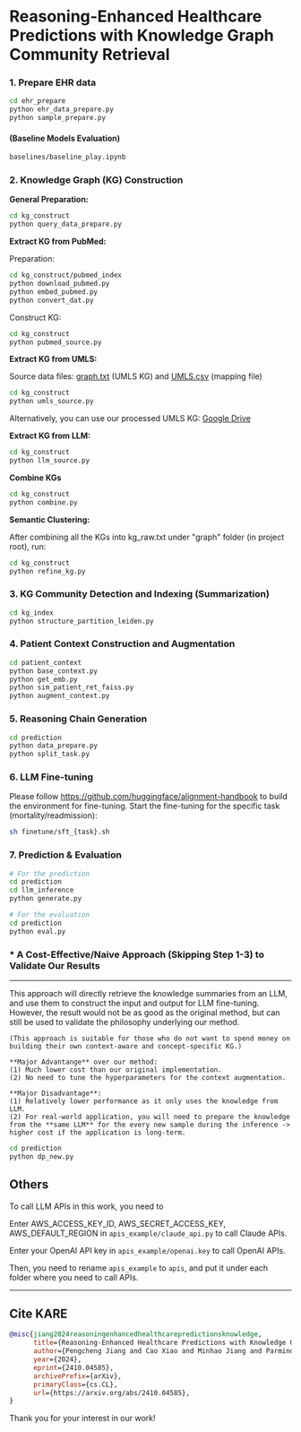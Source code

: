 # Reasoning-Enhanced Healthcare Predictions with Knowledge Graph Community Retrieval


### 1. Prepare EHR data
```bash
cd ehr_prepare
python ehr_data_prepare.py
python sample_prepare.py
```
#### (Baseline Models Evaluation)
```bash
baselines/baseline_play.ipynb
```

### 2. Knowledge Graph (KG) Construction

**General Preparation:**
```bash
cd kg_construct
python query_data_prepare.py
```

**Extract KG from PubMed:**

Preparation:
```bash
cd kg_construct/pubmed_index
python download_pubmed.py
python embed_pubmed.py
python convert_dat.py
```

Construct KG:
```bash
cd kg_construct
python pubmed_source.py
```


**Extract KG from UMLS:**

Source data files: [graph.txt](https://storage.googleapis.com/pyhealth/umls/graph.txt) (UMLS KG) and [UMLS.csv](https://storage.googleapis.com/pyhealth/umls/UMLS.csv) (mapping file)

```bash
cd kg_construct
python umls_source.py
```

Alternatively, you can use our processed UMLS KG: [Google Drive](https://drive.google.com/file/d/1Zs4hXUiXs_ikkHjHbqp9ZEoH4l6WEP5H/view?usp=sharing)

**Extract KG from LLM:**
```bash
cd kg_construct
python llm_source.py
```

**Combine KGs**
```bash
cd kg_construct
python combine.py
```

**Semantic Clustering:**

After combining all the KGs into kg_raw.txt under "graph" folder (in project root), run:
```bash
cd kg_construct
python refine_kg.py
```

### 3. KG Community Detection and Indexing (Summarization)
```bash
cd kg_index
python structure_partition_leiden.py
```


### 4. Patient Context Construction and Augmentation
```bash
cd patient_context
python base_context.py
python get_emb.py
python sim_patient_ret_faiss.py
python augment_context.py
```

### 5. Reasoning Chain Generation 
```bash
cd prediction
python data_prepare.py
python split_task.py

```


### 6. LLM Fine-tuning
Please follow https://github.com/huggingface/alignment-handbook to build the environment for fine-tuning.
Start the fine-tuning for the specific task (mortality/readmission):
```bash
sh finetune/sft_{task}.sh
```

### 7. Prediction & Evaluation
```bash
# For the prediction
cd prediction
cd llm_inference
python generate.py

# For the evaluation
cd prediction
python eval.py
```

### * A Cost-Effective/Naive Approach (Skipping Step 1-3) to Validate Our Results
---
This approach will directly retrieve the knowledge summaries from an LLM, and use them to construct the input and output for LLM fine-tuning. However, the result would not be as good as the original method, but can still be used to validate the philosophy underlying our method.

    (This approach is suitable for those who do not want to spend money on building their own context-aware and concept-specific KG.)

    **Major Advantange** over our method: 
    (1) Much lower cost than our original implementation.
    (2) No need to tune the hyperparameters for the context augmentation.

    **Major Disadvantage**: 
    (1) Relatively lower performance as it only uses the knowledge from LLM. 
    (2) For real-world application, you will need to prepare the knowledge from the **same LLM** for the every new sample during the inference -> higher cost if the application is long-term.
    
```bash
cd prediction
python dp_new.py
```

Others
---
To call LLM APIs in this work, you need to 

Enter AWS_ACCESS_KEY_ID, AWS_SECRET_ACCESS_KEY, AWS_DEFAULT_REGION in ``apis_example/claude_api.py`` to call Claude APIs.

Enter your OpenAI API key in ``apis_example/openai.key`` to call OpenAI APIs.

Then, you need to rename ``apis_example`` to ``apis``, and put it under each folder where you need to call APIs.

---

## Cite KARE
```bibtex
@misc{jiang2024reasoningenhancedhealthcarepredictionsknowledge,
      title={Reasoning-Enhanced Healthcare Predictions with Knowledge Graph Community Retrieval}, 
      author={Pengcheng Jiang and Cao Xiao and Minhao Jiang and Parminder Bhatia and Taha Kass-Hout and Jimeng Sun and Jiawei Han},
      year={2024},
      eprint={2410.04585},
      archivePrefix={arXiv},
      primaryClass={cs.CL},
      url={https://arxiv.org/abs/2410.04585}, 
}
```

Thank you for your interest in our work!